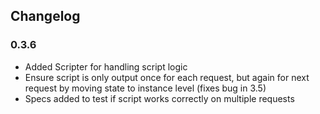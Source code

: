 ## Changelog

### 0.3.6

- Added Scripter for handling script logic
- Ensure script is only output once for each request, but again for next request
by moving state to instance level (fixes bug in 3.5)
- Specs added to test if script works correctly on multiple requests